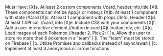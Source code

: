 Must Have:
    [X]a. At least 2 custom components //card, header,info,title
        [X]i. These components can not be App.js or index.js
    [X]b. At least 1 component with state //Card
    [X]c. At least 1 component with props   //Info, Header
    [X]d. At least 1 API call //card, info
    [X]e. Include CSS with your components
    [X]f. Add a user-interactive element //button in card
        [X]i. button, div, etc.
    [X]g. Load images of each Pokemon //header
2. Pick 2:
    [ ]a. Allow the user to store no more than 6 pokemon in a "team"
        [ ]i. The "team" must be stored on Firebase
    [ ]b. Utilize Promises and callbacks instead of async/await
    [ ]c. Implement at least 3 anonymous or arrow functions